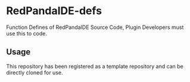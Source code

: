 # RedPandaIDE-defs
Function Defines of RedPandaIDE Source Code, Plugin Developers must use this to code.

## Usage
This repository has been registered as a template repository and can be directly cloned for use.
